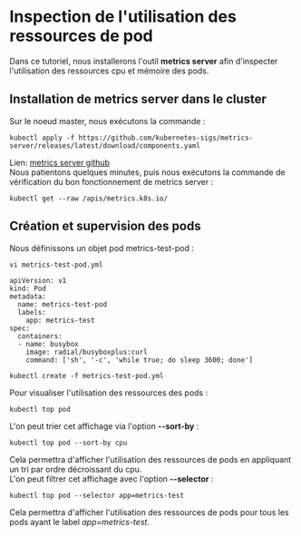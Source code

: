 # Inspection de l'utilisation des ressources de pod
Dans ce tutoriel, nous installerons l'outil **metrics server** afin d'inspecter l'utilisation des ressources cpu et mémoire des pods.

## Installation de metrics server dans le cluster
Sur le noeud master, nous exécutons la commande :
```
kubectl apply -f https://github.com/kubernetes-sigs/metrics-server/releases/latest/download/components.yaml
```
Lien: [metrics server github](https://github.com/kubernetes-sigs/metrics-server) <br>
Nous patientons quelques minutes, puis nous exécutons la commande de vérification du bon fonctionnement de metrics server :
```
kubectl get --raw /apis/metrics.k8s.io/
```

## Création et supervision des pods
Nous définissons un objet pod metrics-test-pod :
```
vi metrics-test-pod.yml
```

```
apiVersion: v1
kind: Pod
metadata:
  name: metrics-test-pod
  labels:
    app: metrics-test
spec:
  containers:
  - name: busybox
    image: radial/busyboxplus:curl
    command: ['sh', '-c', 'while true; do sleep 3600; done']
```

```
kubectl create -f metrics-test-pod.yml
```

Pour visualiser l'utilisation des ressources des pods :
```
kubectl top pod
```

L'on peut trier cet affichage via l'option **--sort-by** :
```
kubectl top pod --sort-by cpu
```
Cela permettra d'afficher l'utilisation des ressources de pods en appliquant un tri par ordre décroissant du cpu.<br>
L'on peut filtrer cet affichage avec l'option **--selector** :
```
kubectl top pod --selector app=metrics-test
``` 
Cela permettra d'afficher l'utilisation des ressources de pods pour tous les pods ayant le label *app=metrics-test*.